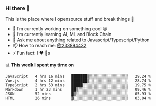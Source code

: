 ### Hi there 👋

<!--
**a233894432/a233894432** is a ✨ _special_ ✨ repository because its `README.md` (this file) appears on your GitHub profile.

Here are some ideas to get you started:

- 🔭 I’m currently working on ...
- 🌱 I’m currently learning ...
- 👯 I’m looking to collaborate on ...
- 🤔 I’m looking for help with ...
- 💬 Ask me about ...
- 📫 How to reach me: ...
- 😄 Pronouns: ...
- ⚡ Fun fact: ...
-->
 
 
This is the place where I opensource stuff and break things :rofl:

- 🔭 I’m currently working on something cool :wink:
- 🌱 I’m currently learning AI, ML and Block Chain
- 💬 Ask me about anything related to Javascript/Typescript/Python
- 📫 How to reach me: [@233894432](https://twitter.com/233894432)
- ⚡ Fun fact: I :heart: :dog:s

📊 **This week I spent my time on**
<!--START_SECTION:waka-->

```text
JavaScript   4 hrs 16 mins   ███████▒░░░░░░░░░░░░░░░░░   29.24 %
Vue.js       4 hrs 12 mins   ███████▒░░░░░░░░░░░░░░░░░   28.74 %
TypeScript   2 hrs 53 mins   █████░░░░░░░░░░░░░░░░░░░░   19.75 %
Markdown     1 hr 23 mins    ██▒░░░░░░░░░░░░░░░░░░░░░░   09.46 %
JSON         52 mins         █▒░░░░░░░░░░░░░░░░░░░░░░░   05.93 %
HTML         26 mins         ▓░░░░░░░░░░░░░░░░░░░░░░░░   03.04 %
```

<!--END_SECTION:waka-->
